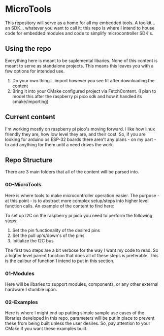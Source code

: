 # MicroTools

This repository will serve as a home for all my embedded tools. A toolkit... an SDK... whatever you want to call it; this repo is where I intend to house code for embedded modules and code to simplify microcontroller SDK's.

## Using the repo

Everything here is meant to be suplemental libaries. None of this content is meant to serve as standalone projects. This means this leaves you with a few options for intended use.

1. Do your own thing... import however you see fit after downloading the content
2. Bring it into your CMake configured project via FetchContent. (I plan to model this after the raspberry pi pico sdk and how it handled its cmake/importing)

## Current content

I'm working mostly on raspberry pi pico's moving forward. I like how linux friendly they are, how low level they are, and their cost. So, if you are looking for arduino os ESP-32 boards there aren't any plans - on my part - to add anything for them until a need drives the work.

## Repo Structure

There are 3 main folders that all of the content will be parsed into.

### 00-MicroTools

Here is where tools to make microcontroller operation easier. The purpose - at this point - is to abstract more complex setup/steps into higher level function calls. An example of the content to find here:

To set up I2C on the raspberry pi pico you need to perform the following steps:
1. Set the pin functionality of the desired pins
2. Set the pull up's/down's of the pins
3. Initialize the I2C bus

The first two steps are a bit verbose for the way I want my code to read. So a higher level parent function that does all of these steps is preferable. This is the calibur of function I intend to put in this section.

### 01-Modules

Here will be libaries to support modules, components, or any other external hardware I stumble upon.

### 02-Examples

Here is where I might end up putting simple sample use cases of the libraries developed in this repo.
parameters will be put in place to prevent these from being built unless the user desires. So, pay attention to your CMake if you want these examples built.
